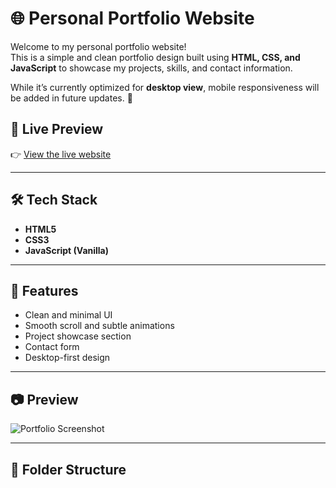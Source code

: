 # 🌐 Personal Portfolio Website

Welcome to my personal portfolio website!  
This is a simple and clean portfolio design built using **HTML, CSS, and JavaScript** to showcase my projects, skills, and contact information.

While it’s currently optimized for **desktop view**, mobile responsiveness will be added in future updates. 📌

## 🚀 Live Preview

👉 [View the live website](https://ahmadnazish950.github.io/Portfolio/)

---

## 🛠 Tech Stack

- **HTML5**
- **CSS3**
- **JavaScript (Vanilla)**

---

## 🎨 Features

- Clean and minimal UI  
- Smooth scroll and subtle animations  
- Project showcase section  
- Contact form  
- Desktop-first design

---

## 📷 Preview

![Portfolio Screenshot](![portfolio](https://github.com/user-attachments/assets/75d48b3d-fb64-41d3-bf7b-05b9b2a295db)
)

---

## 📁 Folder Structure
